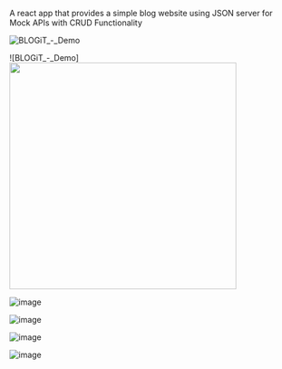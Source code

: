 A react app that provides a simple blog website using JSON server for Mock APIs with CRUD Functionality

![BLOGiT_-_Demo](https://user-images.githubusercontent.com/33595080/180259955-d767a2db-becc-4c65-9c6e-24f994e8171c.gif)

![BLOGiT_-_Demo]<img src="[https://camo.githubusercontent.com/...](https://user-images.githubusercontent.com/33595080/180259955-d767a2db-becc-4c65-9c6e-24f994e8171c.gif)" width="400" height="400" />

![image](https://user-images.githubusercontent.com/33595080/180248298-7f9bde3c-70f1-4c74-9ef7-c249c10b705e.png)

![image](https://user-images.githubusercontent.com/33595080/180248334-cdcc9a49-3681-4a55-9c63-6015640f4d3d.png)

![image](https://user-images.githubusercontent.com/33595080/180248362-7eef7e51-c08d-44f4-bba9-6a0c853c1d31.png)

![image](https://user-images.githubusercontent.com/33595080/180248416-231d8220-2e59-40ff-8153-499992fe8b77.png)
